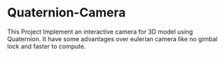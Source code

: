 # Quaternion-Camera
This Project Implement an interactive camera for 3D model using Quaternion. It have some advantages over eulerian camera like no gimbal lock and faster to compute.
